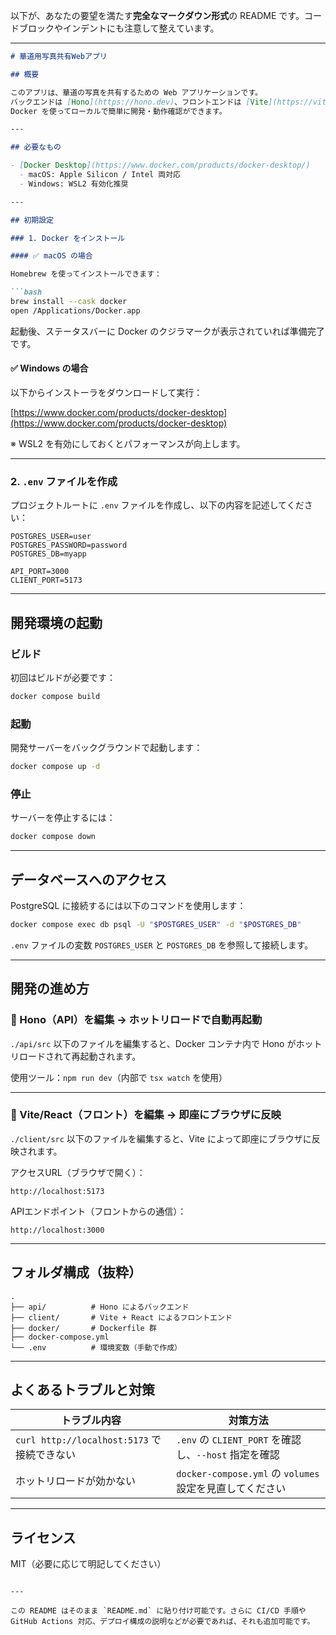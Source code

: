 以下が、あなたの要望を満たす**完全なマークダウン形式**の README です。コードブロックやインデントにも注意して整えています。

---

```markdown
# 華道用写真共有Webアプリ

## 概要

このアプリは、華道の写真を共有するための Web アプリケーションです。
バックエンドは [Hono](https://hono.dev)、フロントエンドは [Vite](https://vitejs.dev) + React によって構成されています。
Docker を使ってローカルで簡単に開発・動作確認ができます。

---

## 必要なもの

- [Docker Desktop](https://www.docker.com/products/docker-desktop/)
  - macOS: Apple Silicon / Intel 両対応
  - Windows: WSL2 有効化推奨

---

## 初期設定

### 1. Docker をインストール

#### ✅ macOS の場合

Homebrew を使ってインストールできます：

```bash
brew install --cask docker
open /Applications/Docker.app
```

起動後、ステータスバーに Docker のクジラマークが表示されていれば準備完了です。

#### ✅ Windows の場合

以下からインストーラをダウンロードして実行：

[https://www.docker.com/products/docker-desktop](https://www.docker.com/products/docker-desktop)

※ WSL2 を有効にしておくとパフォーマンスが向上します。

---

### 2. `.env` ファイルを作成

プロジェクトルートに `.env` ファイルを作成し、以下の内容を記述してください：

```env
POSTGRES_USER=user
POSTGRES_PASSWORD=password
POSTGRES_DB=myapp

API_PORT=3000
CLIENT_PORT=5173
```

---

## 開発環境の起動

### ビルド

初回はビルドが必要です：

```bash
docker compose build
```

### 起動

開発サーバーをバックグラウンドで起動します：

```bash
docker compose up -d
```

### 停止

サーバーを停止するには：

```bash
docker compose down
```

---

## データベースへのアクセス

PostgreSQL に接続するには以下のコマンドを使用します：

```bash
docker compose exec db psql -U "$POSTGRES_USER" -d "$POSTGRES_DB"
```

`.env` ファイルの変数 `POSTGRES_USER` と `POSTGRES_DB` を参照して接続します。

---

## 開発の進め方

### 🔁 Hono（API）を編集 → ホットリロードで自動再起動

`./api/src` 以下のファイルを編集すると、Docker コンテナ内で Hono がホットリロードされて再起動されます。

使用ツール：`npm run dev`（内部で `tsx watch` を使用）

---

### 🔁 Vite/React（フロント）を編集 → 即座にブラウザに反映

`./client/src` 以下のファイルを編集すると、Vite によって即座にブラウザに反映されます。

アクセスURL（ブラウザで開く）：

```
http://localhost:5173
```

APIエンドポイント（フロントからの通信）：

```
http://localhost:3000
```

---

## フォルダ構成（抜粋）

```
.
├── api/          # Hono によるバックエンド
├── client/       # Vite + React によるフロントエンド
├── docker/       # Dockerfile 群
├── docker-compose.yml
└── .env          # 環境変数（手動で作成）
```

---

## よくあるトラブルと対策

| トラブル内容                            | 対策方法                                                 |
|-----------------------------------------|----------------------------------------------------------|
| `curl http://localhost:5173` で接続できない | `.env` の `CLIENT_PORT` を確認し、`--host` 指定を確認     |
| ホットリロードが効かない                 | `docker-compose.yml` の `volumes` 設定を見直してください  |

---

## ライセンス

MIT（必要に応じて明記してください）

```

---

この README はそのまま `README.md` に貼り付け可能です。さらに CI/CD 手順や GitHub Actions 対応、デプロイ構成の説明などが必要であれば、それも追加可能です。
